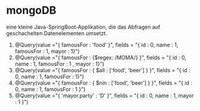 # mongoDB
eine kleine Java-SpringBoot-Applikation, die das Abfragen auf
geschachelten Datenelementen umsetzt.

1. @Query(value ="{ famousFor : 'food' }", fields = "{ id : 0, name : 1, famousFor : 1, mayor : 1}")
2. @Query(value ="{ famousFor : {$regex: /MOMA/} }", fields = "{ id : 0, name : 1, famousFor : 1 , mayor : 1}")
3. @Query(value ="{ famousFor : { $all : ['food', 'beer'] } }", fields = "{ id : 0, name : 1, famousFor : 1}")
4. @Query(value ="{ famousFor : { $nin : ['food', 'beer'] } }", fields = "{ id : 0, name : 1, famousFor : 1 }")
5. @Query(value ="{ 'mayor.party' : 'D' }", fields = "{ id : 0, name : 1, mayor : 1 }")
    
